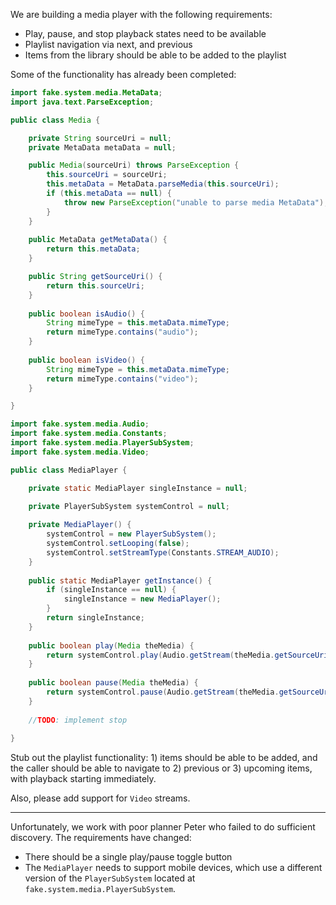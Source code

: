 We are building a media player with the following requirements:
- Play, pause, and stop playback states need to be available
- Playlist navigation via next, and previous
- Items from the library should be able to be added to the playlist

Some of the functionality has already been completed:

```java
import fake.system.media.MetaData;
import java.text.ParseException;

public class Media {

    private String sourceUri = null;
    private MetaData metaData = null;

    public Media(sourceUri) throws ParseException {
        this.sourceUri = sourceUri;
        this.metaData = MetaData.parseMedia(this.sourceUri);
        if (this.metaData == null) {
            throw new ParseException("unable to parse media MetaData");
        }
    }
    
    public MetaData getMetaData() {
        return this.metaData;
    }

    public String getSourceUri() {
        return this.sourceUri;
    }
    
    public boolean isAudio() {
        String mimeType = this.metaData.mimeType;
        return mimeType.contains("audio");
    }
    
    public boolean isVideo() {
        String mimeType = this.metaData.mimeType;
        return mimeType.contains("video");
    }

}
```

```java
import fake.system.media.Audio;
import fake.system.media.Constants;
import fake.system.media.PlayerSubSystem;
import fake.system.media.Video;

public class MediaPlayer {

    private static MediaPlayer singleInstance = null;
    
    private PlayerSubSystem systemControl = null;

    private MediaPlayer() {
        systemControl = new PlayerSubSystem();
        systemControl.setLooping(false);
        systemControl.setStreamType(Constants.STREAM_AUDIO);
    }
    
    public static MediaPlayer getInstance() {
        if (singleInstance == null) {
            singleInstance = new MediaPlayer();
        }
        return singleInstance;
    }
    
    public boolean play(Media theMedia) {
        return systemControl.play(Audio.getStream(theMedia.getSourceUri()));
    }
    
    public boolean pause(Media theMedia) {
        return systemControl.pause(Audio.getStream(theMedia.getSourceUri()));
    }
    
    //TODO: implement stop
    
}
```

Stub out the playlist functionality: 1) items should be able to be added,
and the caller should be able to navigate to 2) previous or 3) upcoming items,
with playback starting immediately.

Also, please add support for `Video` streams.

***

Unfortunately, we work with poor planner Peter who failed to do sufficient discovery.
The requirements have changed:
- There should be a single play/pause toggle button
- The `MediaPlayer` needs to support mobile devices, which use a different version of the `PlayerSubSystem` located at `fake.system.media.PlayerSubSystem`.

